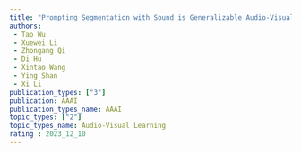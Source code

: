 ```yaml
---  
title: "Prompting Segmentation with Sound is Generalizable Audio-Visual Source Localizer"  
authors:  
 - Tao Wu
 - Xuewei Li
 - Zhongang Qi
 - Di Hu
 - Xintao Wang
 - Ying Shan
 - Xi Li
publication_types: ["3"]  
publication: AAAI
publication_types_name: AAAI
topic_types: ["2"]
topic_types_name: Audio-Visual Learning
rating : 2023_12_10
---  
```

